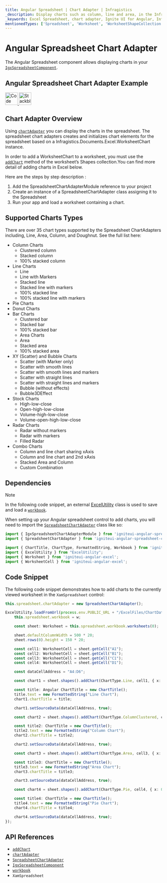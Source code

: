 ```yaml
---
title: Angular Spreadsheet | Chart Adapter | Infragistics
_description: Display charts such as column, line and area, in the Infragistics' Angular spreadsheet control. Learn how to integrate charts in Ignite UI for Angular spreadsheet!
_keywords: Excel Spreadsheet, chart adapter, Ignite UI for Angular, Infragistics
mentionedTypes: ['Spreadsheet', 'Worksheet', 'WorksheetShapeCollection', 'WorksheetChart']
---
```


# Angular Spreadsheet Chart Adapter

The Angular Spreadsheet component allows displaying charts in your [`IgxSpreadsheetComponent`]({environment:dvApiBaseUrl}/products/ignite-ui-angular/api/docs/typescript/latest/classes/igxspreadsheetcomponent.html).

## Angular Spreadsheet Chart Adapter Example

<code-view style="height: 500px"
           data-demos-base-url="{environment:dvDemosBaseUrl}"
           iframe-src="{environment:dvDemosBaseUrl}/excel/spreadsheet-adapter-chart"
           alt="Angular Spreadsheet Chart Adapter Example"
           github-src="excel/spreadsheet/adapter-chart">
</code-view>

<html lang="en" xmlns="http://www.w3.org/1999/xhtml">
    <body>
      <a target="_blank" href="https://codesandbox.io/s/github/IgniteUI/igniteui-angular-examples/tree/master/samples/excel/spreadsheet/adapter-chart?fontsize=14&hidenavigation=1&theme=dark&view=preview&file=/src/app.component.html" rel="noopener noreferrer">
            <img height="40px" style="border-radius: 0rem; max-width: 100%;" alt="Code Sandbox" src="https://static.infragistics.com/xplatform/images/browsers/open-sandbox.png"/>
        </a>
        <a target="_blank" href="https://stackblitz.com/github/IgniteUI/igniteui-angular-examples/tree/master/samples/excel/spreadsheet/adapter-chart?file=src%2Fapp.component.html" rel="noopener noreferrer">
            <img height="40px" style="border-radius: 0rem; max-width: 100%;" alt="Stackblitz" src="https://static.infragistics.com/xplatform/images/browsers/open-stackblitz.png"/>
        </a>
    </body>
</html>

<div class="divider--half"></div>

## Chart Adapter Overview

Using [`chartAdapter`]({environment:dvApiBaseUrl}/products/ignite-ui-angular/api/docs/typescript/latest/classes/igxspreadsheetcomponent.html#chartadapter) you can display the charts in the spreadsheet. The spreadsheet chart adapters creates and initializes chart elements for the spreadsheet based on a Infragistics.Documents.Excel.WorksheetChart instance.

In order to add a WorksheetChart to a worksheet, you must use the [`addChart`]({environment:dvApiBaseUrl}/products/ignite-ui-angular/api/docs/typescript/latest/classes/worksheetshapecollection.html#addchart) method of the worksheet’s Shapes collection.You can find more detail of adding charts in Excel below.

Here are the steps by step description :

1.  Add the SpreadsheetChartAdapterModule reference to your project
2.  Create an instance of a SpreadsheetChartAdapter class assigning it to the Spreadsheet
3.  Run your app and load a worksheet containing a chart.

## Supported Charts Types

There are over 35 chart types supported by the Spreadsheet ChartAdapters including, Line, Area, Column, and Doughnut. See the full list here:

-   Column Charts
    -   Clustered column
    -   Stacked column
    -   100% stacked column
-   Line Charts
    -   Line
    -   Line with Markers
    -   Stacked line
    -   Stacked line with markers
    -   100% stacked line
    -   100% stacked line with markers
-   Pie Charts
-   Donut Charts
-   Bar Charts
    -   Clustered bar
    -   Stacked bar
    -   100% stacked bar
    -   Area Charts
    -   Area
    -   Stacked area
    -   100% stacked area
-   XY (Scatter) and Bubble Charts
    -   Scatter (with Marker only)
    -   Scatter with smooth lines
    -   Scatter with smooth lines and markers
    -   Scatter with straight lines
    -   Scatter with straight lines and markers
    -   Bubble (without effects)
    -   Bubble3DEffect
-   Stock Charts
    -   High-low-close
    -   Open-high-low-close
    -   Volume-high-low-close
    -   Volume-open-high-low-close
-   Radar Charts
    -   Radar without markers
    -   Radar with markers
    -   Filled Radar
-   Combo Charts
    -   Column and line chart sharing xAxis
    -   Column and line chart and 2nd xAxis
    -   Stacked Area and Column
    -   Custom Combination

## Dependencies

> [!NOTE]
>
> In the following code snippet, an external [ExcelUtility](excel-utility.md) class is used to save and load a [`workbook`]({environment:dvApiBaseUrl}/products/ignite-ui-angular/api/docs/typescript/latest/classes/igxspreadsheetcomponent.html#workbook).

When setting up your Angular spreadsheet control to add charts, you will need to import the [`SpreadsheetChartAdapter`]({environment:dvApiBaseUrl}/products/ignite-ui-angular/api/docs/typescript/latest/classes/spreadsheetchartadapter.html) class like so:

```ts
import { IgxSpreadsheetChartAdapterModule } from 'igniteui-angular-spreadsheet-chart-adapter';
import { SpreadsheetChartAdapter } from 'igniteui-angular-spreadsheet-chart-adapter';

import { ChartTitle, ChartType, FormattedString, Workbook } from 'igniteui-angular-excel';
import { ExcelUtility } from "ExcelUtility";
import { Worksheet } from 'igniteui-angular-excel';
import { WorksheetCell } from 'igniteui-angular-excel';
```

## Code Snippet

The following code snippet demonstrates how to add charts to the currently viewed worksheet in the `XamSpreadsheet` control:

```typescript
this.spreadsheet.chartAdapter = new SpreadsheetChartAdapter();

ExcelUtility.loadFromUrl(process.env.PUBLIC_URL + "/ExcelFiles/ChartData.xlsx").then((w) => {
    this.spreadsheet.workbook = w;

    const sheet: Worksheet = this.spreadsheet.workbook.worksheets(0);

    sheet.defaultColumnWidth = 500 * 20;
    sheet.rows(0).height = 150 * 20;

    const cell1: WorksheetCell = sheet.getCell("A1");
    const cell2: WorksheetCell = sheet.getCell("B1");
    const cell3: WorksheetCell = sheet.getCell("C1");
    const cell4: WorksheetCell = sheet.getCell("D1");

    const dataCellAddress = "A4:D6";

    const chart1 = sheet.shapes().addChart(ChartType.Line, cell1, { x: 0, y: 0 }, cell1, { x: 100, y: 100 });

    const title: Angular ChartTitle = new ChartTitle();
    title.text = new FormattedString("Line Chart");
    chart1.chartTitle = title;

    chart1.setSourceData(dataCellAddress, true);

    const chart2 = sheet.shapes().addChart(ChartType.ColumnClustered, cell2, { x: 0, y: 0 }, cell2, { x: 100, y: 100 });

    const title2: ChartTitle = new ChartTitle();
    title2.text = new FormattedString("Column Chart");
    chart2.chartTitle = title2;

    chart2.setSourceData(dataCellAddress, true);

    const chart3 = sheet.shapes().addChart(ChartType.Area, cell3, { x: 0, y: 0 }, cell3, { x: 100, y: 100 });

    const title3: ChartTitle = new ChartTitle();
    title3.text = new FormattedString("Area Chart");
    chart3.chartTitle = title3;

    chart3.setSourceData(dataCellAddress, true);

    const chart4 = sheet.shapes().addChart(ChartType.Pie, cell4, { x: 0, y: 0 }, cell4, { x: 100, y: 100 });

    const title4: ChartTitle = new ChartTitle();
    title4.text = new FormattedString("Pie Chart");
    chart4.chartTitle = title4;

    chart4.setSourceData(dataCellAddress, true);
});
```

## API References

-   [`addChart`]({environment:dvApiBaseUrl}/products/ignite-ui-angular/api/docs/typescript/latest/classes/worksheetshapecollection.html#addchart)
-   [`chartAdapter`]({environment:dvApiBaseUrl}/products/ignite-ui-angular/api/docs/typescript/latest/classes/igxspreadsheetcomponent.html#chartadapter)
-   [`SpreadsheetChartAdapter`]({environment:dvApiBaseUrl}/products/ignite-ui-angular/api/docs/typescript/latest/classes/spreadsheetchartadapter.html)
-   [`IgxSpreadsheetComponent`]({environment:dvApiBaseUrl}/products/ignite-ui-angular/api/docs/typescript/latest/classes/igxspreadsheetcomponent.html)
-   [`workbook`]({environment:dvApiBaseUrl}/products/ignite-ui-angular/api/docs/typescript/latest/classes/igxspreadsheetcomponent.html#workbook)
-   `XamSpreadsheet`
